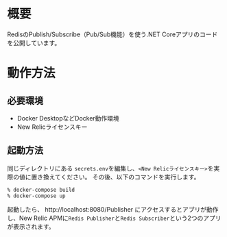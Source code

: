 # 概要

RedisのPublish/Subscribe（Pub/Sub機能）を使う.NET Coreアプリのコードを公開しています。

# 動作方法

## 必要環境

- Docker DesktopなどDocker動作環境
- New Relicライセンスキー

## 起動方法

同じディレクトリにある `secrets.env`を編集し、`<New Relicライセンスキー>`を実際の値に置き換えてください。
その後、以下のコマンドを実行します。

```
% docker-compose build
% docker-compose up
```

起動したら、 http://localhost:8080/Publisher にアクセスするとアプリが動作し、New Relic APMに`Redis Publisher`と`Redis Subscriber`という2つのアプリが表示されます。